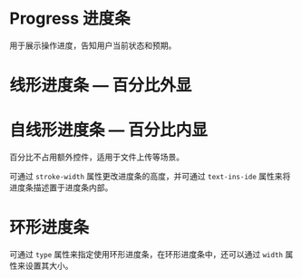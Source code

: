 <div class="page-item">
    <div>
        <h1 class="page-title">Progress 进度条</h1>
        <p class="page-dec">
            用于展示操作进度，告知用户当前状态和预期。
        </p>
    </div>
</div>
<div class="page-item">
    <div>
        <h1 class="page-item-title">线形进度条 — 百分比外显</h1>
    </div>
    <div class="page-item-content">
        <div>
            <ins-progress :percentage="0"></ins-progress>
            <ins-progress class="mt-20" :percentage="50"></ins-progress>
            <ins-progress
                class="mt-20"
                :percentage="80"
                color="pink"
            ></ins-progress>
            <ins-progress
                class="mt-20"
                :percentage="100"
                status="success"
            ></ins-progress>
            <ins-progress
                class="mt-20"
                :percentage="100"
                status="danger"
            ></ins-progress>
        </div>
    </div>
</div>
<div class="page-item">
    <div>
        <h1 class="page-item-title">⾃线形进度条 — 百分比内显</h1>
        <p class="page-item-dec">
            百分比不占用额外控件，适用于文件上传等场景。
        </p>
    </div>
    <div class="page-item-content">
        <div>
            <ins-progress
                :percentage="0"
                text-ins-ide
                :stroke-width="18"
            ></ins-progress>
            <ins-progress
                class="mt-20"
                :percentage="70"
                text-ins-ide
                :stroke-width="18"
            ></ins-progress>
            <ins-progress
                class="mt-20"
                :percentage="80"
                color="pink"
                text-ins-ide
                :stroke-width="18"
            ></ins-progress>
            <ins-progress
                class="mt-20"
                :percentage="100"
                status="success"
                text-ins-ide
                :stroke-width="18"
            ></ins-progress>
            <ins-progress
                class="mt-20"
                :percentage="50"
                status="danger"
                text-ins-ide
                :stroke-width="18"
            ></ins-progress>
            <p slot="description">
                可通过
                <code class="code">stroke-width</code>
                属性更改进度条的高度，并可通过
                <code class="code">text-ins-ide</code>
                属性来将进度条描述置于进度条内部。
            </p>
        </div>
    </div>
</div>
<div class="page-item">
    <div>
        <h1 class="page-item-title">环形进度条</h1>
        <p class="page-item-dec">
            可通过
            <code class="code">type</code>
            属性来指定使用环形进度条，在环形进度条中，还可以通过
            <code class="code">width</code>
            属性来设置其大小。
        </p>
    </div>
    <div class="page-item-content">
        <div>
            <ins-progress type="circle" :percentage="0"></ins-progress>
            <ins-progress
                class="ml-20"
                type="circle"
                :percentage="25"
            ></ins-progress>
            <ins-progress
                class="ml-20"
                type="circle"
                :percentage="80"
                color="#8e71c7"
            ></ins-progress>
            <ins-progress
                class="ml-20"
                type="circle"
                :percentage="100"
                status="success"
            ></ins-progress>
            <ins-progress
                class="ml-20"
                type="circle"
                :percentage="100"
                status="danger"
            ></ins-progress>
        </div>
    </div>
</div>

<script>
export default {
    data() {
        return {
            tableData: [
                {
                    parameter: 'percentage',
                    explain: '百分比（必填）',
                    type: 'number',
                    optionalValue: '0-100',
                    defaultValue: '0',
                },
                {
                    parameter: 'type',
                    explain: '进度条类型',
                    type: 'string',
                    optionalValue: 'line / circle',
                    defaultValue: 'line',
                },
                {
                    parameter: 'stroke-width',
                    explain: '进度条的宽度，单位 px',
                    type: 'number',
                    optionalValue: '-',
                    defaultValue: '6',
                },
                {
                    parameter: 'status',
                    explain: '进度条当前状态',
                    type: '	string',
                    optionalValue: 'success / danger',
                    defaultValue: '-',
                },
                {
                    parameter: 'color',
                    explain: '进度条背景色（会覆盖 status 状态颜色）',
                    type: '	string',
                    optionalValue: '-',
                    defaultValue: '-',
                },
                {
                    parameter: 'width',
                    explain: '环形进度条画布宽度（只在type为circle时可用）',
                    type: '	number',
                    optionalValue: '-',
                    defaultValue: '126',
                },
                {
                    parameter: 'show-text',
                    explain: '是否显示进度条文字内容',
                    type: 'boolean',
                    optionalValue: '-',
                    defaultValue: 'true',
                },
            ],
            code1: `
<ins-progress :percentage="0"></ins-progress>
<ins-progress class="mt-20" :percentage="50"></ins-progress>
<ins-progress class="mt-20" :percentage="80" color="pink"></ins-progress>
<ins-progress class="mt-20" :percentage="100" status="success"></ins-progress>
<ins-progress class="mt-20" :percentage="100" status="danger"></ins-progress>
            `,
            code2: `
<ins-progress
    :percentage="0"
    text-ins-ide
    :stroke-width="18"
></ins-progress>
<ins-progress
    class="mt-20"
    :percentage="70"
    text-ins-ide
    :stroke-width="18"
></ins-progress>
<ins-progress
    class="mt-20"
    :percentage="80"
    color="pink"
    text-ins-ide
    :stroke-width="18"
></ins-progress>
<ins-progress
    class="mt-20"
    :percentage="100"
    status="success"
    text-ins-ide
    :stroke-width="18"
></ins-progress>
<ins-progress
    class="mt-20"
    :percentage="50"
    status="danger"
    text-ins-ide
    :stroke-width="18"
></ins-progress>
            `,
            code3: `
<ins-progress type="circle" :percentage="0"></ins-progress>
<ins-progress class="ml-20" type="circle" :percentage="25"></ins-progress>
<ins-progress class="ml-20" type="circle" :percentage="80" color="#8e71c7"></ins-progress>
<ins-progress class="ml-20" type="circle" :percentage="100" status="success">Done</ins-progress>
<ins-progress class="ml-20" type="circle" :percentage="100" status="danger">Done</ins-progress>
            `,
        };
    },
};
</script>

<style lang="scss" scoped>
.progress-item + .progress-item {
    margin-top: 20px;
}
</style>
